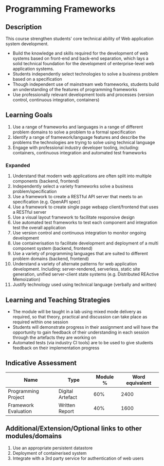 Programming Frameworks
======================

Description
-----------

This course strengthen students' core technical ability of Web application system development.

* Build the knowledge and skills required for the development of web systems based on front-end and back-end separation, which lays a solid technical foundation for the development of enterprise-level web application systems.
* Students independently select technologies to solve a business problem based on a specification
* Though independent use of mainstream web frameworks, students build an understanding of the features of programming frameworks
* Use professionally relevant development tools and processes (version control, continuous integration, containers)


Learning Goals
--------------

1. Use a range of frameworks and languages in a range of different problem domains to solve a problem to a formal specification
2. Identify a range of framework/language features and describe the problems the technologies are trying to solve using technical language
3. Engage with professional industry developer tooling, including: containers, continuous integration and automated test frameworks


### Expanded

1. Understand that modern web applications are often split into multiple components (backend, frontend)
2. Independently select a variety frameworks solve a business problem/specification
3. Use a framework to create a RESTful API server that meets to an specification (e.g. OpenAPI spec)
4. Use a framework to create single page webapp client/frontend that uses a RESTful server
5. Use a visual layout framework to facilitate responsive design
6. Use automated test frameworks to test each component and integration test the overall application
7. Use version control and continuous integration to monitor ongoing development
8. Use containerisation to facilitate development and deployment of a multi component system (backend, frontend)
9. Use a variety of programming languages that are suited to different problem domains (backend, frontend)
10. Understand a variety of alternate patterns for web application development. Including: server-rendered, serverless, static site generation, unified server-client state systems (e.g. Distributed REActive Memoization)
11. Justify technology used using technical language (verbally and written)


Learning and Teaching Strategies
--------------------------------

* The module will be taught in a lab using mixed mode delivery as required, so that theory, practical and discussion can take place as required within one session
* Students will demonstrate progress in their assignment and will have the opportunity to gain feedback of their understanding in each session through the artefacts they are working on
* Automated tests (via industry CI tools) are to be used to give students feedback on their implementation progress


Indicative Assessment 
---------------------

| Name | Type | Module % | Word equivalent |
|-|-|-|-|
| Programming Project | Digital Artefact | 60% | 2400 |
| Framework Evaluation | Written Report | 40% | 1600 |


Additional/Extension/Optional links to other modules/domains
---------------------------------------------------

1. Use an appropriate persistent datastore
2. Deployment of containerised system
3. Integrate with a 3rd party service for authentication of web users
